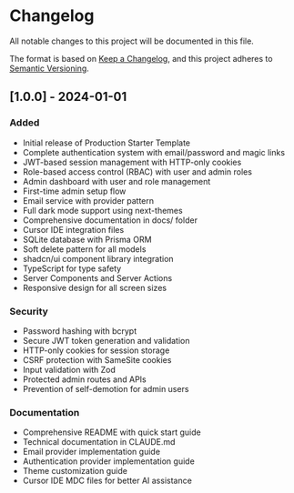 # Changelog

All notable changes to this project will be documented in this file.

The format is based on [Keep a Changelog](https://keepachangelog.com/en/1.1.0/),
and this project adheres to [Semantic Versioning](https://semver.org/spec/v2.0.0.html).

## [1.0.0] - 2024-01-01

### Added
- Initial release of Production Starter Template
- Complete authentication system with email/password and magic links
- JWT-based session management with HTTP-only cookies
- Role-based access control (RBAC) with user and admin roles
- Admin dashboard with user and role management
- First-time admin setup flow
- Email service with provider pattern
- Full dark mode support using next-themes
- Comprehensive documentation in docs/ folder
- Cursor IDE integration files
- SQLite database with Prisma ORM
- Soft delete pattern for all models
- shadcn/ui component library integration
- TypeScript for type safety
- Server Components and Server Actions
- Responsive design for all screen sizes

### Security
- Password hashing with bcrypt
- Secure JWT token generation and validation
- HTTP-only cookies for session storage
- CSRF protection with SameSite cookies
- Input validation with Zod
- Protected admin routes and APIs
- Prevention of self-demotion for admin users

### Documentation
- Comprehensive README with quick start guide
- Technical documentation in CLAUDE.md
- Email provider implementation guide
- Authentication provider implementation guide
- Theme customization guide
- Cursor IDE MDC files for better AI assistance